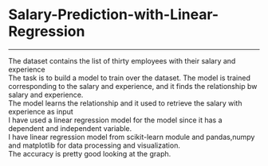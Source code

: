 # Salary-Prediction-with-Linear-Regression
---
<div>The dataset contains the list of thirty employees with their salary and experience<br> The task is to build a model to train over the dataset. The model is trained corresponding to the salary and experience, and it finds the relationship bw salary and experience.<br>The model learns the relationship and it used to retrieve the salary with experience as input</div>
<div>I have used a linear regression model for the model since it has a dependent and independent variable.<br> I have linear regression model from scikit-learn module and pandas,numpy and matplotlib for data processing and visualization.<br> The accuracy is pretty good looking at the graph. </div>
